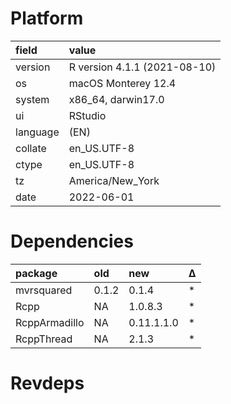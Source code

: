 # Platform

|field    |value                        |
|:--------|:----------------------------|
|version  |R version 4.1.1 (2021-08-10) |
|os       |macOS Monterey 12.4          |
|system   |x86_64, darwin17.0           |
|ui       |RStudio                      |
|language |(EN)                         |
|collate  |en_US.UTF-8                  |
|ctype    |en_US.UTF-8                  |
|tz       |America/New_York             |
|date     |2022-06-01                   |

# Dependencies

|package       |old   |new        |Δ  |
|:-------------|:-----|:----------|:--|
|mvrsquared    |0.1.2 |0.1.4      |*  |
|Rcpp          |NA    |1.0.8.3    |*  |
|RcppArmadillo |NA    |0.11.1.1.0 |*  |
|RcppThread    |NA    |2.1.3      |*  |

# Revdeps

